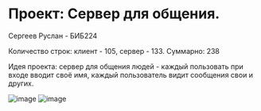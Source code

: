 # Проект: Сервер для общения. 

Сергеев Руслан - БИБ224

Количество строк: клиент - 105, сервер - 133. Суммарно: 238

Идея проекта: сервер для общения людей - каждый пользовать при входе вводит своё имя, каждый пользователь видит сообщения свои и других.

![image](https://github.com/ruslane2091/aip_project/assets/116846667/8510ebb8-05b0-48b0-b110-4b11986a4a0f)
![image](https://github.com/ruslane2091/aip_project/assets/116846667/85f0d5cd-ee37-4a57-9efb-57e110b74ddc)

